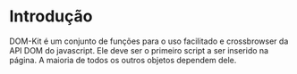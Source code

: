 # Introdução #

DOM-Kit é um conjunto de funções para o uso facilitado e crossbrowser da API DOM do javascript. Ele deve ser o primeiro script a ser inserido na página. A maioria de todos os outros objetos dependem dele.